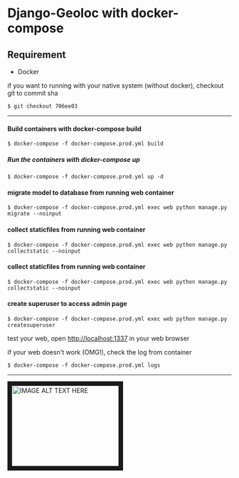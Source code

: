 # Django-Geoloc with docker-compose

## Requirement
- Docker

if you want to running with your native system (without docker), checkout git to commit sha

```
$ git checkout 706ee03
```

---
#### Build containers with docker-compose build
```
$ docker-compose -f docker-compose.prod.yml build
```

##### Run the containers with dicker-compose up
```
$ docker-compose -f docker-compose.prod.yml up -d
```

#### migrate model to database from running web container
```
$ docker-compose -f docker-compose.prod.yml exec web python manage.py migrate --noinput
```

#### collect staticfiles from running web container
```
$ docker-compose -f docker-compose.prod.yml exec web python manage.py collectstatic --noinput
```

#### collect staticfiles from running web container
```
$ docker-compose -f docker-compose.prod.yml exec web python manage.py collectstatic --noinput
```

#### create superuser to access admin page
```
$ docker-compose -f docker-compose.prod.yml exec web python manage.py createsuperuser
```

test your web, open [http://localhost:1337](http://localhost:1337) in your web browser

if your web doesn't work (OMG!), check the log from container

```
$ docker-compose -f docker-compose.prod.yml logs
```

----
<a href="https://www.youtube.com/watch?v=XDxX80O2b5Q
" target="_blank"><img src="http://img.youtube.com/vi/XDxX80O2b5Q/0.jpg" 
alt="IMAGE ALT TEXT HERE" width="240" height="180" border="10" /></a>